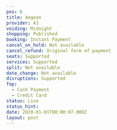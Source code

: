 ```yaml
---
pos: 6
title: Aegean
provider: A3
voiding: Midnight
shopping: Published
booking: Instant Payment
cancel_on_hold: Not available
cancel_refund: Original form of payment
seats: Supported
services: Supported
split: Not available
date_change: Not available
disruptions: Supported
fop:
  - Cash Payment
  - Credit Card
status: Live
status_hint: 
date: 2020-01-01T00:00:07.000Z
layout: post
---
```

